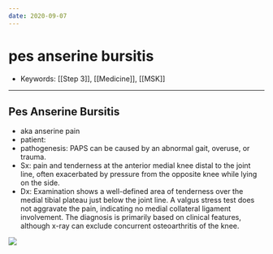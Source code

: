 ```yaml
---
date: 2020-09-07
---
```


# pes anserine bursitis

- Keywords: [[Step 3]], [[Medicine]], [[MSK]]
---

## Pes Anserine Bursitis

<!-- pes anserine bursitis symptoms, diagnosis -->

- aka anserine pain
- patient:
- pathogenesis: PAPS can be caused by an abnormal gait, overuse, or trauma.
- Sx: pain and tenderness at the anterior medial knee distal to the joint line, often exacerbated by pressure from the opposite knee while lying on the side.
- Dx: Examination shows a well-defined area of tenderness over the medial tibial plateau just below the joint line.  A valgus stress test does not aggravate the pain, indicating no medial collateral ligament involvement.  The diagnosis is primarily based on clinical features, although x-ray can exclude concurrent osteoarthritis of the knee.

![](https://photos.thisispiggy.com/file/wikiFiles/L7456.jpg)
